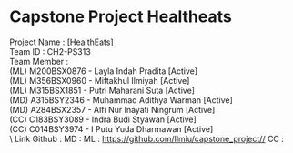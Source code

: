 # Capstone Project Healtheats

Project Name		: [HealthEats] \
Team ID		      : CH2-PS313 \
Team Member		  : \
(ML) M200BSX0876 - Layla Indah Pradita [Active]\
(ML) M356BSX0960 - Miftakhul Ilmiyah [Active]\
(ML) M315BSX1851 - Putri Maharani Suta [Active]\
(MD) A315BSY2346 - Muhammad Adithya Warman [Active]\
(MD) A284BSX2357 - Alfi Nur Inayati Ningrum  [Active]\
(CC) C183BSY3089 - Indra Budi Styawan [Active]\
(CC) C014BSY3974 - I Putu Yuda Dharmawan [Active]\
\\
Link Github :
MD :
ML : https://github.com/Ilmiu/capstone_project// 
CC :





